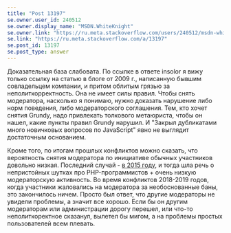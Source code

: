 ```yaml
---
title: "Post 13197"
se.owner.user_id: 240512
se.owner.display_name: "MSDN.WhiteKnight"
se.owner.link: "https://ru.meta.stackoverflow.com/users/240512/msdn-whiteknight"
se.link: "https://ru.meta.stackoverflow.com/a/13197"
se.post_id: 13197
se.post_type: answer
---
```

<p>Доказательная база слабовата. По ссылке в ответе insolor я вижу только ссылку на статью в блоге от 2009 г., написанную бывшим совладельцем компании, и притом облитым грязью за неполиткорректность. Она не имеет силы правил. Чтобы снять модератора, насколько я понимаю, нужно доказать нарушение либо норм поведения, либо модераторского соглашения. Тем, кто хочет снятия Grundy, надо привлекать толкового метаюриста, чтобы он нашел, какие пункты правил Grundy нарушил. И &quot;Закрыл дубликатами много новичковых вопросов по JavaScript&quot; явно не выглядит достаточным основанием.</p>
<p>Кроме того, по итогам прошлых конфликтов можно сказать, что вероятность снятия модератора по инициативе обычных участников довольно низкая. Последний случай - <a href="https://ru.meta.stackoverflow.com/questions/1777/">в 2015 году</a>, и тогда шла речь о непристойных шутках про PHP-программистов + очень низкую модераторскую активность. Во время конфликтов 2018-2019 годов, когда участники жаловались на модератора за необоснованные баны, это закончилось ничем. Просто был ответ, что другие модераторы не увидели проблемы, а значит все хорошо. Если бы он другим модераторам или администрации дорогу перешел, или что-то неполиткоректное сказанул, вылетел бы мигом, а на проблемы простых пользователей всем плевать.</p>
